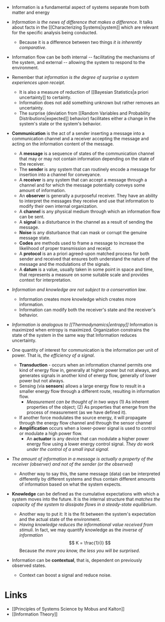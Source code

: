 * Information is a fundamental aspect of systems separate from both matter and energy
* *Information is the news of difference that makes a difference*. It talks about facts in the [[Characterizing Systems|system]] which are relevant for the specific analysis being conducted. 
	* Because it is a difference between two things *it is inherently comparative*. 

* Information flow can be both internal -- facilitating the mechanisms of the system, and external -- allowing the system to respond to the environment.

* Remember that *information is the degree of surprise a system experiences upon receipt*. 
	* It is also a measure of reduction of [[Bayesian Statistics|a priori uncertainty]] to certainty.
	* Information does not add something unknown but rather removes an uncertainty. 
	* The surprise (deviation from [[Random Variables and Probability Distributions|expected]] behavior) facilitates either a change in the system's state or the system's behavior.

* **Communication** is the act of a sender inserting a message into a communication channel and a receiver accepting the message and acting on the information content of the message.
	* A **message** is a sequence of states of the communication channel that may or may not contain information depending on the state of the receiver.
	* The **sender** is any system that can routinely encode a message for insertion into a channel for conveyance. 
	* A **receiver** is any system that can accept a message through a channel and for which the message potentially conveys some amount of information.
	* An **observer** is generally a purposeful receiver.  They have an ability to interpret the messages they receive and use that information to modify their own internal organization.
	* A **channel** is any physical medium through which an information flow can be sent. 
	* A **signal** is a disturbance in the channel as a result of sending the message. 
	* **Noise** is any disturbance that can mask or corrupt the genuine message state.
	* **Codes** are methods used to frame a message to increase the likelihood of proper transmission and receipt.
	* A **protocol** is an a priori agreed-upon matched process for both sender and received that ensures both understand the nature of the message and the modulations of the signals.
	* A **datum** is a value, usually taken in some point in space and time, that represents a measure on some suitable scale and provides context for interpretation.

* *Information and knowledge are not subject to a conservation law*.
	* Information creates more knowledge which creates more information.
	* Information can modify both the receiver's state and the receiver's behavior.

* *Information is analogous to [[Thermodynamics|entropy]]*  Information is maximized when entropy is maximized. Organization constrains the state of the system in the same way that Information reduces uncertainty.

* One quantity of interest for communication is the information per unit of power. That is, *the efficiency of a signal*. 
	* **Transduction** - occurs when an information channel permits one kind of energy flow in, generally at higher power but not always, and generates signals in another kind of energy flow, generally of lower power but not always. 
	* Sensing (via **sensors**) allows a large energy flow to result in a smaller energy flow through a different route, resulting in information flow.
		* *Measurement can be thought of in two ways* (1) As inherent properties of the object; (2) As properties that emerge from the process of measurement (as we have defined it). 
	* If another force modulates the source energy, it will propagate through the energy flow channel and through the sensor channel
	* **Amplification** occurs when a lower-power signal is used to control or modulate a high power flow.
		* An **actuator** is any device that can modulate a higher power energy flow using a lower energy control signal. *They do work under the control of a small input signal.*


* *The amount of information in a message is actually a property of the receiver (observer) and not of the sender (or the observed)*
	* Another way to say this, the same message (data) can be interpreted differently by different systems and thus contain different amounts of information based on what the system expects.

* **Knowledge** can be defined as the cumulative expectations with which a system moves into the future. It is the internal structure that *matches the capacity of the system to dissipate flows in a steady-state equilibrium*. 
	* Another way to put it: It is the fit between the system's expectation and the actual state of the environment. 
	* *Having knowledge reduces the informational value received from stimuli*.  In fact, we may quantify knowledge as the *inverse of information*
	  $$
	  K = \frac{1}{I}
	  $$
	  Because *the more you know, the less you will be surprised*. 

* Information can  be **contextual**, that is, dependent on previously observed states.
	* Context can boost a signal and reduce noise. 



# Links
* [[Principles of Systems Science by Mobus and Kalton]]
* [[Information Theory]]